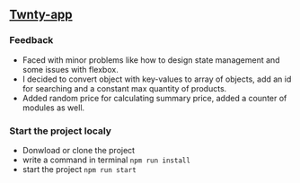 ## [Twnty-app](https://vmiskivtwnty.vercel.app/)
### Feedback
- Faced with minor problems like how to design state management and some issues with flexbox. 
- I decided to convert object with key-values to array of objects, add an id for searching and a constant max quantity of products. 
- Added random price for calculating summary price, added a counter of modules as well.

### Start the project localy
- Donwload or clone the project
- write a command in terminal ``` npm run install ```
- start the project ``` npm run start ```
